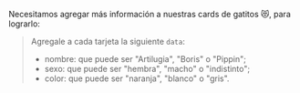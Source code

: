 Necesitamos agregar más información a nuestras cards de gatitos :heart_eyes_cat:, para lograrlo:

> Agregale a cada tarjeta la siguiente `data`:
>
> * nombre: que puede ser "Artilugia", "Boris" o "Pippin";
> * sexo: que puede ser "hembra", "macho" o "indistinto";
> * color: que puede ser "naranja", "blanco" o "gris".